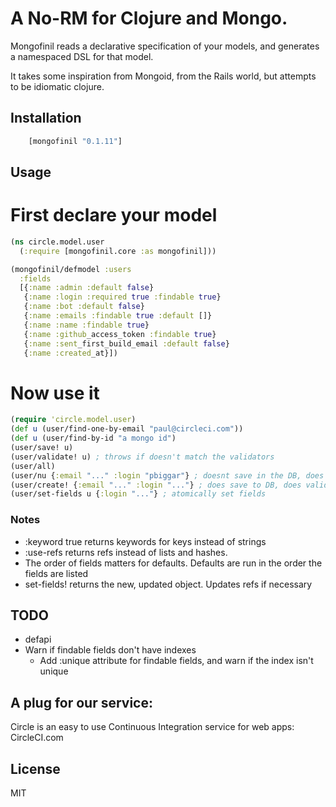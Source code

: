 # A No-RM for Clojure and Mongo.

Mongofinil reads a declarative specification of your models, and generates a namespaced DSL for that model.

It takes some inspiration from Mongoid, from the Rails world, but attempts to be idiomatic clojure.


## Installation

```clojure
    [mongofinil "0.1.11"]
```

## Usage

# First declare your model
```clojure
(ns circle.model.user
  (:require [mongofinil.core :as mongofinil]))

(mongofinil/defmodel :users
  :fields
  [{:name :admin :default false}
   {:name :login :required true :findable true}
   {:name :bot :default false}
   {:name :emails :findable true :default []}
   {:name :name :findable true}
   {:name :github_access_token :findable true}
   {:name :sent_first_build_email :default false}
   {:name :created_at}])
```


# Now use it

```clojure
(require 'circle.model.user)
(def u (user/find-one-by-email "paul@circleci.com"))
(def u (user/find-by-id "a mongo id")
(user/save! u)
(user/validate! u) ; throws if doesn't match the validators
(user/all)
(user/nu {:email "..." :login "pbiggar"} ; doesnt save in the DB, does validate
(user/create! {:email "..." :login "..."} ; does save to DB, does validate
(user/set-fields u {:login "..."} ; atomically set fields
```




### Notes
  - :keyword true returns keywords for keys instead of strings
  - :use-refs returns refs instead of lists and hashes.
  - The order of fields matters for defaults. Defaults are run in the order the fields are listed
  - set-fields! returns the new, updated object. Updates refs if necessary

## TODO
 - defapi
 - Warn if findable fields don't have indexes
   - Add :unique attribute for findable fields, and warn if the index isn't unique


## A plug for our service:

Circle is an easy to use Continuous Integration service for web apps: CircleCI.com

## License

MIT
